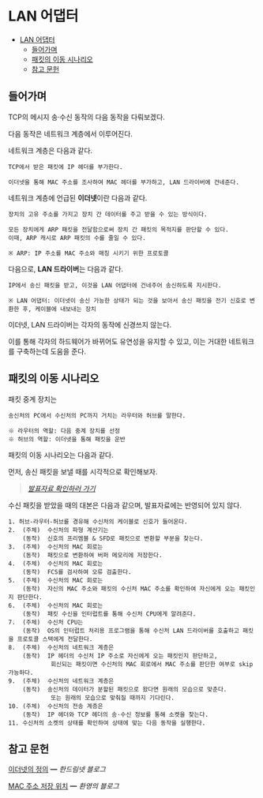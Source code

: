 # LAN 어댑터

- [LAN 어댑터](#lan-어댑터)
  - [들어가며](#들어가며)
  - [패킷의 이동 시나리오](#패킷의-이동-시나리오)
  - [참고 문헌](#참고-문헌)

## 들어가며

TCP의 메시지 송·수신 동작의 다음 동작을 다뤄보겠다.

다음 동작은 네트워크 계층에서 이루어진다.

네트워크 계층은 다음과 같다.

    TCP에서 받은 패킷에 IP 헤더를 부가한다.

    이더넷을 통해 MAC 주소를 조사하여 MAC 헤더를 부가하고, LAN 드라이버에 건네준다.

네트워크 계층에 언급된 **이더넷**이란 다음과 같다.

    장치의 고유 주소를 가지고 장치 간 데이터를 주고 받을 수 있는 방식이다.

    모든 장치에게 ARP 패킷을 전달함으로써 장치 간 패킷의 목적지를 판단할 수 있다.
    이때, ARP 캐시로 ARP 패킷의 수를 줄일 수 있다.

    ※ ARP: IP 주소를 MAC 주소와 매칭 시키기 위한 프로토콜

다음으로, **LAN 드라이버**는 다음과 같다.

    IP에서 송신 패킷을 받고, 이것을 LAN 어댑터에 건네주어 송신하도록 지시한다.

    ※ LAN 어댑터: 이더넷이 송신 가능한 상태가 되는 것을 보아서 송신 패킷을 전기 신호로 변환한 후, 케이블에 내보내는 장치

이더넷, LAN 드라이버는 각자의 동작에 신경쓰지 않는다.

이를 통해 각자의 하드웨어가 바뀌어도 유연성을 유지할 수 있고, 이는 거대한 네트워크를 구축하는데 도움을 준다.

## 패킷의 이동 시나리오

패킷 중계 장치는

    송신처의 PC에서 수신처의 PC까지 거치는 라우터와 허브를 말한다.

    ※ 라우터의 역할: 다음 중계 장치를 선정
    ※ 허브의 역할: 이더넷을 통해 패킷을 운반

패킷의 이동 시나리오는 다음과 같다.

먼저, 송신 패킷을 보낼 때를 시각적으로 확인해보자.

> [_발표자료 확인하러 가기_](https://slides.com/yongki150/week12/fullscreen)

수신 패킷을 받았을 때의 대본은 다음과 같으며, 발표자료에는 반영되어 있지 않다.

```
1. 허브-라우터-허브를 경유해 수신처의 케이블로 신호가 들어온다.
2.  (주체)  수신처의 파형 계산기는 
    (동작)  신호의 프리엠블 & SFD로 패킷으로 변환할 부분을 찾는다.
3.  (주체)  수신처의 MAC 회로는 
    (동작)  패킷으로 변환하여 버퍼 메모리에 저장한다.
4.  (주체)  수신처의 MAC 회로는 
    (동작)  FCS를 검사하여 오류 검출한다.
5.  (주체)  수신처의 MAC 회로는 
    (동작)  자신의 MAC 주소와 패킷의 수신처 MAC 주소를 확인하여 자신에게 오는 패킷인지 판단한다.
6.  (주체)  수신처의 MAC 회로는 
    (동작)  패킷 수신을 인터럽트를 통해 수신처 CPU에게 알려준다.
7.  (주체)  수신처 CPU는 
    (동작)  OS의 인터럽트 처리용 프로그램을 통해 수신처 LAN 드라이버를 호출하고 패킷을 프로토콜 스택에게 전달한다.
8.  (주체)  수신처의 네트워크 계층은 
    (동작)  IP 헤더의 수신처 IP 주소로 자신에게 오는 패킷인지 판단하고, 
            회신되는 패킷이면 수신처의 MAC 회로에서 MAC 주소를 판단한 여부로 skip 가능하다.
9.  (주체)  수신처의 네트워크 계층은 
    (동작)  송신처의 데이터가 분할된 패킷으로 왔다면 원래의 모습으로 맞춘다.
            또는 원래의 모습으로 맞춰질 때까지 기다린다.
10. (주체)  수신처의 전송 계층은 
    (동작)  IP 헤더와 TCP 헤더의 송·수신 정보를 통해 소켓을 찾는다.
11. 수신처의 소켓의 상태를 확인하여 상태에 맞는 다음 동작을 실행한다.
```

## 참고 문헌

[이더넷의 정의](https://handreamnet.tistory.com/496) ━ *한드림넷 블로그*

[MAC 주소 저장 위치](https://aws-hyoh.tistory.com/entry/ARP-쉽게-이해하기) ━ *환영의 블로그*